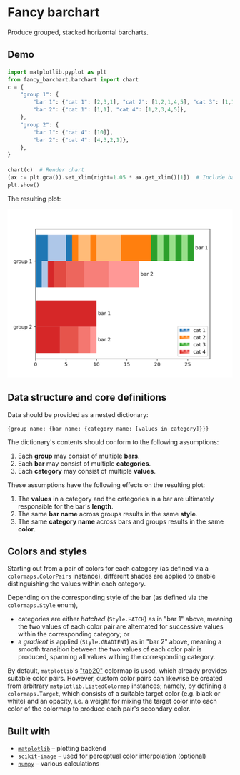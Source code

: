 # Fancy barchart

Produce grouped, stacked horizontal barcharts.

## Demo

```python
import matplotlib.pyplot as plt
from fancy_barchart.barchart import chart
c = {
    "group 1": {
        "bar 1": {"cat 1": [2,3,1], "cat 2": [1,2,1,4,5], "cat 3": [1,1,1,1,1,1,1]},
        "bar 2": {"cat 1": [1,1], "cat 4": [1,2,3,4,5]},
    },
    "group 2": {
        "bar 1": {"cat 4": [10]},
        "bar 2": {"cat 4": [4,3,2,1]},
    },
}

chart(c)  # Render chart
(ax := plt.gca()).set_xlim(right=1.05 * ax.get_xlim()[1])  # Include bar 1's label
plt.show()
```
The resulting plot:

![resulting chart](resources/pics/sample_chart.svg)

## Data structure and core definitions

Data should be provided as a nested dictionary:
```text
{group name: {bar name: {category name: [values in category]}}}
```

The dictionary's contents should conform to the following assumptions:

1. Each **group** may consist of multiple **bars**.
2. Each **bar** may consist of multiple **categories**.
3. Each **category** may consist of multiple **values**.

These assumptions have the following effects on the resulting plot:

1. The **values** in a category and the categories in a bar are ultimately responsible for the bar's **length**.
2. The same **bar name** across groups results in the same **style**.
3. The same **category name** across bars and groups results in the same **color**.

## Colors and styles

Starting out from a pair of colors for each category (as defined via a `colormaps.ColorPairs` instance), different
shades are applied to enable distinguishing the values within each category.

Depending on the corresponding style of the bar (as defined via the `colormaps.Style` enum), 

* categories are either *hatched* (`Style.HATCH`) as in "bar 1" above, meaning the two values of each color pair are
  alternated for successive values within the corresponding category; or
* a *gradient* is applied (`Style.GRADIENT`) as in "bar 2" above, meaning a smooth transition between the two values of
  each color pair is produced, spanning all values withing the corresponding category.

By default, `matplotlib`'s ["tab20"](https://matplotlib.org/stable/users/explain/colors/colormaps.html#qualitative)
colormap is used, which already provides suitable color pairs. However, custom color pairs can likewise be created from
arbitrary `matplotlib.ListedColormap` instances; namely, by defining a `colormaps.Target`, which consists of a
suitable target color (e.g. black or white) and an opacity, i.e. a weight for mixing the target color into each color of
the colormap to produce each pair's secondary color.

## Built with

* [`matplotlib`](https://matplotlib.org/) – plotting backend
* [`scikit-image`](https://scikit-image.org/) – used for perceptual color interpolation (optional)
* [`numpy`](https://numpy.org/) – various calculations